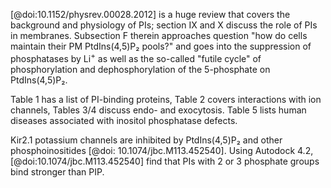 [@doi:10.1152/physrev.00028.2012] is a huge review that covers the background and physiology of PIs; section IX and X discuss the role of PIs in membranes. Subsection F therein approaches question "how do cells maintain their PM PtdIns(4,5)P₂ pools?" and goes into the suppression of phosphatases by Li<sup>+</sup> as well as the so-called "futile cycle" of phosphorylation and dephosphorylation of the 5-phosphate on PtdIns(4,5)P₂.

Table 1 has a list of PI-binding proteins, Table 2 covers interactions with ion channels, Tables 3/4 discuss endo- and exocytosis. Table 5 lists human diseases associated with inositol phosphatase defects.

Kir2.1 potassium channels are inhibited by PtdIns(4,5)P₂ and other phosphoinositides [@doi: 10.1074/jbc.M113.452540]. Using Autodock 4.2, [@doi:10.1074/jbc.M113.452540] find that PIs with 2 or 3 phosphate groups bind stronger than PIP.